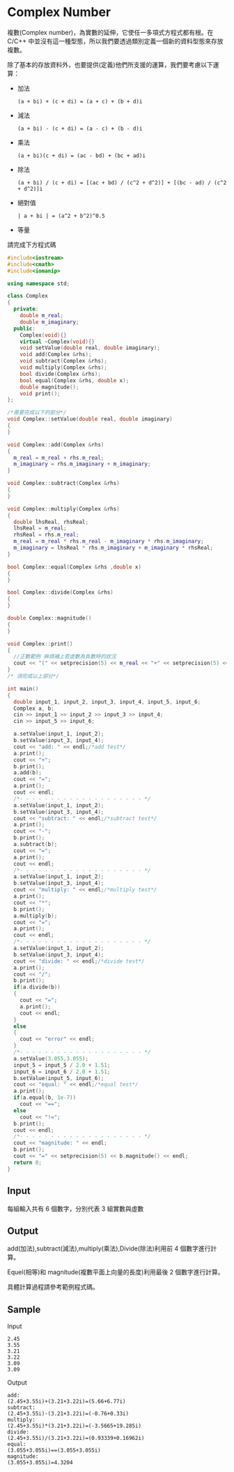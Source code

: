 # Complex Number

複數(Complex number)，為實數的延伸，它使任一多項式方程式都有根。在 C/C++ 中並沒有這一種型態，所以我們要透過類別定義一個新的資料型態來存放複數。

除了基本的存放資料外，也要提供(定義)他們所支援的運算，我們要考慮以下運算：

- 加法

  `(a + bi) + (c + di) = (a + c) + (b + d)i`

- 減法

  `(a + bi) - (c + di) = (a - c) + (b - d)i`

- 乘法

  `(a + bi)(c + di) = (ac - bd) + (bc + ad)i`

- 除法

  `(a + bi) / (c + di) = [(ac + bd) / (c^2 + d^2)] + [(bc - ad) / (c^2 + d^2)]i`

- 絕對值

  `| a + bi | = (a^2 + b^2)^0.5`

- 等量

請完成下方程式碼

```cpp
#include<iostream>
#include<cmath>
#include<iomanip>

using namespace std;

class Complex
{
  private:
    double m_real;
    double m_imaginary;
  public:
    Complex(void){}
    virtual ~Complex(void){}
    void setValue(double real, double imaginary);
    void add(Complex &rhs);
    void subtract(Complex &rhs);
    void multiply(Complex &rhs);
    bool divide(Complex &rhs);
    bool equal(Complex &rhs, double x);
    double magnitude();
    void print();
};

/*需要完成以下的部分*/
void Complex::setValue(double real, double imaginary)
{
}

void Complex::add(Complex &rhs)
{
  m_real = m_real + rhs.m_real;
  m_imaginary = rhs.m_imaginary + m_imaginary;
}

void Complex::subtract(Complex &rhs)
{
}

void Complex::multiply(Complex &rhs)
{
  double lhsReal, rhsReal;
  lhsReal = m_real;
  rhsReal = rhs.m_real;
  m_real = m_real * rhs.m_real - m_imaginary * rhs.m_imaginary;
  m_imaginary = lhsReal * rhs.m_imaginary + m_imaginary * rhsReal;
}

bool Complex::equal(Complex &rhs ,double x)
{
}

bool Complex::divide(Complex &rhs)
{
}

double Complex::magnitude()
{
}

void Complex::print()
{
  //正數範例 麻煩補上若虛數為負數時的狀況
  cout << "(" << setprecision(5) << m_real << "+" << setprecision(5) << m_imaginary << "i)";
}
/* 須完成以上部分*/

int main()
{
  double input_1, input_2, input_3, input_4, input_5, input_6;
  Complex a, b;
  cin >> input_1 >> input_2 >> input_3 >> input_4;
  cin >> input_5 >> input_6;

  a.setValue(input_1, input_2);
  b.setValue(input_3, input_4);
  cout << "add: " << endl;/*add test*/
  a.print();
  cout << "+";
  b.print();
  a.add(b);
  cout << "=";
  a.print();
  cout << endl;
  /*- - - - - - - - - - - - - - - - - - - - */
  a.setValue(input_1, input_2);
  b.setValue(input_3, input_4);
  cout << "subtract: " << endl;/*subtract test*/
  a.print();
  cout << "-";
  b.print();
  a.subtract(b);
  cout << "=";
  a.print();
  cout << endl;
  /*- - - - - - - - - - - - - - - - - - - - */
  a.setValue(input_1, input_2);
  b.setValue(input_3, input_4);
  cout << "multiply: " << endl;/*multiply test*/
  a.print();
  cout << "*";
  b.print();
  a.multiply(b);
  cout << "=";
  a.print();
  cout << endl;
  /*- - - - - - - - - - - - - - - - - - - - */
  a.setValue(input_1, input_2);
  b.setValue(input_3, input_4);
  cout << "divide: " << endl;/*divide test*/
  a.print();
  cout << "/";
  b.print();
  if(a.divide(b))
  {
    cout << "=";
    a.print();
    cout << endl;
  }
  else
  {
    cout << "error" << endl;
  }
  /*- - - - - - - - - - - - - - - - - - - - */
  a.setValue(3.055,3.055);
  input_5 = input_5 / 2.0 + 1.51;
  input_6 = input_6 / 2.0 + 1.51;
  b.setValue(input_5, input_6);
  cout << "equal: " << endl;/*equal test*/
  a.print();
  if(a.equal(b, 1e-7))
    cout << "==";
  else
    cout << "!=";
  b.print();
  cout << endl;
  /*- - - - - - - - - - - - - - - - - - - - */
  cout << "magnitude: " << endl;
  b.print();
  cout << "=" << setprecision(5) << b.magnitude() << endl;
  return 0;
}
```

## Input

每組輸入共有 6 個數字，分別代表 3 組實數與虛數

## Output

add(加法),subtract(減法),multiply(乘法),Divide(除法)利用前 4 個數字進行計算。

Equel(相等)和 magnitude(複數平面上向量的長度)利用最後 2 個數字進行計算。

具體計算過程請參考範例程式碼。

## Sample

Input

```
2.45
3.55
3.21
3.22
3.09
3.09
```

Output

```
add:
(2.45+3.55i)+(3.21+3.22i)=(5.66+6.77i)
subtract:
(2.45+3.55i)-(3.21+3.22i)=(-0.76+0.33i)
multiply:
(2.45+3.55i)*(3.21+3.22i)=(-3.5665+19.285i)
divide:
(2.45+3.55i)/(3.21+3.22i)=(0.93339+0.16962i)
equal:
(3.055+3.055i)==(3.055+3.055i)
magnitude:
(3.055+3.055i)=4.3204
```
